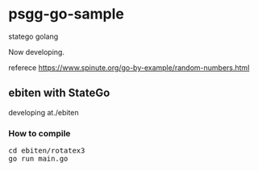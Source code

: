 # psgg-go-sample
statego golang 

Now developing.

referece
https://www.spinute.org/go-by-example/random-numbers.html

## ebiten with StateGo

developing at./ebiten

### How to compile

<pre>
cd ebiten/rotatex3
go run main.go 
</pre>

